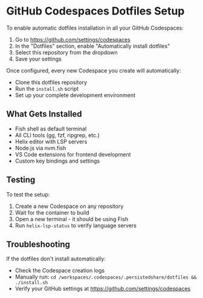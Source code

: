 # GitHub Codespaces Dotfiles Setup

To enable automatic dotfiles installation in all your GitHub Codespaces:

1. Go to https://github.com/settings/codespaces
2. In the "Dotfiles" section, enable "Automatically install dotfiles"
3. Select this repository from the dropdown
4. Save your settings

Once configured, every new Codespace you create will automatically:
- Clone this dotfiles repository
- Run the `install.sh` script
- Set up your complete development environment

## What Gets Installed

- Fish shell as default terminal
- All CLI tools (gg, fzf, ripgrep, etc.)
- Helix editor with LSP servers
- Node.js via nvm.fish
- VS Code extensions for frontend development
- Custom key bindings and settings

## Testing

To test the setup:
1. Create a new Codespace on any repository
2. Wait for the container to build
3. Open a new terminal - it should be using Fish
4. Run `helix-lsp-status` to verify language servers

## Troubleshooting

If the dotfiles don't install automatically:
- Check the Codespace creation logs
- Manually run: `cd /workspaces/.codespaces/.persistedshare/dotfiles && ./install.sh`
- Verify your GitHub settings at https://github.com/settings/codespaces